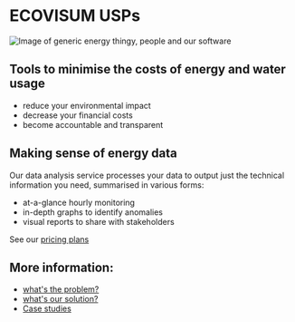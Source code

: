 # ECOVISUM USPs

![Image of generic energy thingy, people and our software]()

## Tools to minimise the costs of energy and water usage

- reduce your environmental impact
- decrease your financial costs
- become accountable and transparent

## Making sense of energy data

Our data analysis service processes your data to output just the technical information you need, summarised in various forms:

- at-a-glance hourly monitoring
- in-depth graphs to identify anomalies
- visual reports to share with stakeholders

See our [pricing plans](#pricing-plans)

## More information:

- [what's the problem?](#the-problem)
- [what's our solution?](#our-solution)
- [Case studies](#case-studies)

